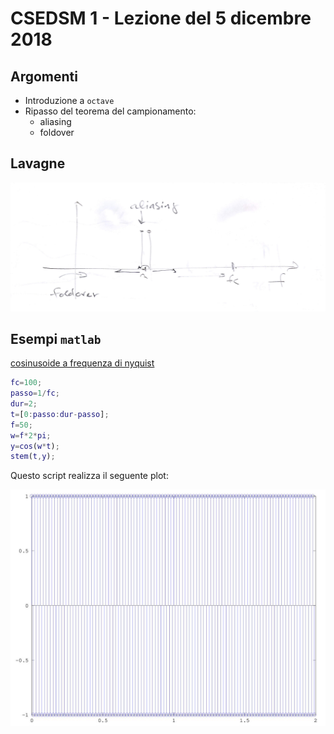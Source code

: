# CSEDSM 1 - Lezione del 5 dicembre 2018

## Argomenti

* Introduzione a `octave`
* Ripasso del teorema del campionamento:
  * aliasing
  * foldover

## Lavagne

![whiteboard 1](./BN_I_CSEDSM_1_2018-12-05_11.54.29.jpg)

## Esempi `matlab`

[cosinusoide a frequenza di nyquist](./Camp1.m)

```matlab
fc=100;
passo=1/fc;
dur=2;
t=[0:passo:dur-passo];
f=50;
w=f*2*pi;
y=cos(w*t);
stem(t,y);
```

Questo script realizza il seguente plot:

![Camp1.m plot](./Camp1.jpg)
